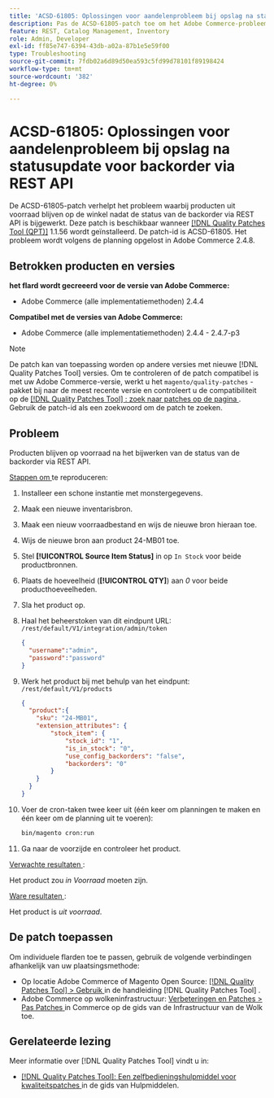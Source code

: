 ```yaml
---
title: 'ACSD-61805: Oplossingen voor aandelenprobleem bij opslag na statusupdate voor backorder via REST API'
description: Pas de ACSD-61805-patch toe om het Adobe Commerce-probleem op te lossen waarbij producten uit voorraad blijven op de winkel na het bijwerken van de backorder status via de REST API
feature: REST, Catalog Management, Inventory
role: Admin, Developer
exl-id: ff85e747-6394-43db-a02a-87b1e5e59f00
type: Troubleshooting
source-git-commit: 7fdb02a6d89d50ea593c5fd99d78101f89198424
workflow-type: tm+mt
source-wordcount: '382'
ht-degree: 0%

---
```


# ACSD-61805: Oplossingen voor aandelenprobleem bij opslag na statusupdate voor backorder via REST API

De ACSD-61805-patch verhelpt het probleem waarbij producten uit voorraad blijven op de winkel nadat de status van de backorder via REST API is bijgewerkt. Deze patch is beschikbaar wanneer [[!DNL Quality Patches Tool (QPT)]](/help/tools/quality-patches-tool/quality-patches-tool-to-self-serve-quality-patches.md) 1.1.56 wordt geïnstalleerd. De patch-id is ACSD-61805. Het probleem wordt volgens de planning opgelost in Adobe Commerce 2.4.8.

## Betrokken producten en versies

**het flard wordt gecreeerd voor de versie van Adobe Commerce:**

* Adobe Commerce (alle implementatiemethoden) 2.4.4

**Compatibel met de versies van Adobe Commerce:**

* Adobe Commerce (alle implementatiemethoden) 2.4.4 - 2.4.7-p3

>[!NOTE]
>
>De patch kan van toepassing worden op andere versies met nieuwe [!DNL Quality Patches Tool] versies. Om te controleren of de patch compatibel is met uw Adobe Commerce-versie, werkt u het `magento/quality-patches` -pakket bij naar de meest recente versie en controleert u de compatibiliteit op de [[!DNL Quality Patches Tool] : zoek naar patches op de pagina ](https://experienceleague.adobe.com/tools/commerce-quality-patches/index.html?lang=nl-NL) . Gebruik de patch-id als een zoekwoord om de patch te zoeken.

## Probleem

Producten blijven op voorraad na het bijwerken van de status van de backorder via REST API.

<u> Stappen om </u> te reproduceren:

1. Installeer een schone instantie met monstergegevens.
1. Maak een nieuwe inventarisbron.
1. Maak een nieuw voorraadbestand en wijs de nieuwe bron hieraan toe.
1. Wijs de nieuwe bron aan product 24-MB01 toe.
1. Stel **[!UICONTROL Source Item Status]** in op `In Stock` voor beide productbronnen.
1. Plaats de hoeveelheid (**[!UICONTROL QTY]**) aan *0* voor beide producthoeveelheden.
1. Sla het product op.
1. Haal het beheerstoken van dit eindpunt URL: `/rest/default/V1/integration/admin/token`

   ```json
   {
     "username":"admin", 
     "password":"password" 
   }
   ```

1. Werk het product bij met behulp van het eindpunt: `/rest/default/V1/products`

   ```json
   {
     "product":{
       "sku": "24-MB01",
       "extension_attributes": {
           "stock_item": {
               "stock_id": "1",
               "is_in_stock": "0",
               "use_config_backorders": "false",
               "backorders": "0"
           }
       }
     }
   }
   ```

1. Voer de cron-taken twee keer uit (één keer om planningen te maken en één keer om de planning uit te voeren):

   ```bash
   bin/magento cron:run
   ```

1. Ga naar de voorzijde en controleer het product.

<u> Verwachte resultaten </u>:

Het product zou *in Voorraad* moeten zijn.

<u> Ware resultaten </u>:

Het product is *uit voorraad*.

## De patch toepassen

Om individuele flarden toe te passen, gebruik de volgende verbindingen afhankelijk van uw plaatsingsmethode:

* Op locatie Adobe Commerce of Magento Open Source: [[!DNL Quality Patches Tool] > Gebruik ](/help/tools/quality-patches-tool/usage.md) in de handleiding [!DNL Quality Patches Tool] .
* Adobe Commerce op wolkeninfrastructuur: [ Verbeteringen en Patches > Pas Patches ](https://experienceleague.adobe.com/docs/commerce-cloud-service/user-guide/develop/upgrade/apply-patches.html?lang=nl-NL) in Commerce op de gids van de Infrastructuur van de Wolk toe.

## Gerelateerde lezing

Meer informatie over [!DNL Quality Patches Tool] vindt u in:

* [[!DNL Quality Patches Tool]: Een zelfbedieningshulpmiddel voor kwaliteitspatches ](/help/tools/quality-patches-tool/quality-patches-tool-to-self-serve-quality-patches.md) in de gids van Hulpmiddelen.
